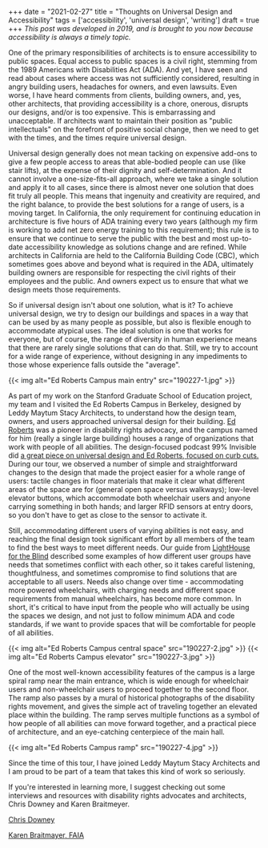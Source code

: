 +++
date = "2021-02-27"
title = "Thoughts on Universal Design and Accessibility"
tags = ['accessibility', 'universal design', 'writing']
draft = true
+++
*This post was developed in 2019, and is brought to you now because accessibility is always a timely topic.*

One of the primary responsibilities of architects is to ensure accessibility to public spaces.  Equal access to public spaces is a civil right, stemming from the 1989 Americans with Disabilities Act (ADA).  And yet, I have seen and read about cases where access was not sufficiently considered, resulting in angry building users, headaches for owners, and even lawsuits.  Even worse, I have heard comments from clients, building owners, and, yes, other architects, that providing accessibility is a chore, onerous, disrupts our designs, and/or is too expensive.  This is embarrassing and unacceptable.  If architects want to maintain their position as "public intellectuals" on the forefront of positive social change, then we need to get with the times, and the times require universal design.

Universal design generally does not mean tacking on expensive add-ons to give a few people access to areas that able-bodied people can use (like stair lifts), at the expense of their dignity and self-determination.  And it cannot involve a one-size-fits-all approach, where we take a single solution and apply it to all cases, since there is almost never one solution that does fit truly all people.  This means that ingenuity and creativity are required, and the right balance, to provide the best solutions for a range of users, is a moving target.  In California, the only requirement for continuing education in architecture is five hours of ADA training every two years (although my firm is working to add net zero energy training to this requirement); this rule is to ensure that we continue to serve the public with the best and most up-to-date accessibility knowledge as solutions change and are refined.  While architects in California are held to the California Building Code (CBC), which sometimes goes above and beyond what is required in the ADA, ultimately building owners are responsible for respecting the civil rights of their employees and the public.  And owners expect us to ensure that what we design meets those requirements.

So if universal design isn't about one solution, what is it?  To achieve universal design, we try to design our buildings and spaces in a way that can be used by as many people as possible, but also is flexible enough to accommodate atypical uses.  The ideal solution is one that works for everyone, but of course, the range of diversity in human experience means that there are rarely single solutions that can do that.  Still, we try to account for a wide range of experience, without designing in any impediments to those whose experience falls outside the "average".

{{< img alt="Ed Roberts Campus main entry" src="190227-1.jpg" >}}

As part of my work on the Stanford Graduate School of Education project, my team and I visited the Ed Roberts Campus in Berkeley, designed by Leddy Maytum Stacy Architects, to understand how the design team, owners, and users approached universal design for their building.  [Ed Roberts](https://en.wikipedia.org/wiki/Ed_Roberts_(activist)) was a pioneer in disability rights advocacy, and the campus named for him (really a single large building) houses a range of organizations that work with people of all abilities.  The design-focused podcast 99% Invisible did [a great piece on universal design and Ed Roberts, focused on curb cuts.](https://99percentinvisible.org/episode/curb-cuts/)  During our tour, we observed a number of simple and straightforward changes to the design that made the project easier for a whole range of users: tactile changes in floor materials that make it clear what different areas of the space are for (general open space versus walkways); low-level elevator buttons, which accommodate both wheelchair users and anyone carrying something in both hands; and larger RFID sensors at entry doors, so you don't have to get as close to the sensor to activate it.

Still, accommodating different users of varying abilities is not easy, and reaching the final design took significant effort by all members of the team to find the best ways to meet different needs.  Our guide from [LightHouse for the Blind](https://lighthouse-sf.org/) described some examples of how different user groups have needs that sometimes conflict with each other, so it takes careful listening, thoughtfulness, and sometimes compromise to find solutions that are acceptable to all users.  Needs also change over time - accommodating more powered wheelchairs, with charging needs and different space requirements from manual wheelchairs, has become more common.  In short, it's critical to have input from the people who will actually be using the spaces we design, and not just to follow minimum ADA and code standards, if we want to provide spaces that will be comfortable for people of all abilities.

{{< img alt="Ed Roberts Campus central space" src="190227-2.jpg" >}}
{{< img alt="Ed Roberts Campus elevator" src="190227-3.jpg" >}}

One of the most well-known accessibility features of the campus is a large spiral ramp near the main entrance, which is wide enough for wheelchair users and non-wheelchair users to proceed together to the second floor.  The ramp also passes by a mural of historical photographs of the disability rights movement, and gives the simple act of traveling together an elevated place within the building.  The ramp serves multiple functions as a symbol of how people of all abilities can move forward together, and a practical piece of architecture, and an eye-catching centerpiece of the main hall.

{{< img alt="Ed Roberts Campus ramp" src="190227-4.jpg" >}}

Since the time of this tour, I have joined Leddy Maytum Stacy Architects and I am proud to be part of a team that takes this kind of work so seriously.

If you're interested in learning more, I suggest checking out some interviews and resources with disability rights advocates and architects, Chris Downey and Karen Braitmeyer.

[Chris Downey](https://www.cbsnews.com/news/architect-chris-downey-goes-blind-says-hes-actually-gotten-better-at-his-job-60-minutes-2019-08-11/)

[Karen Braitmayer, FAIA](https://www.architectmagazine.com/practice/karen-braitmayer-yes-people-with-disabilities-as-architects_o)
